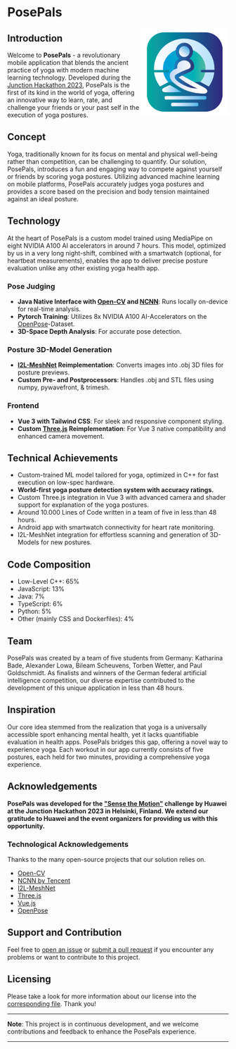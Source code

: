 # PosePals
<img align="right" width="200" height="200" src="/documentation/images/logo.png">

## Introduction
Welcome to **PosePals** - a revolutionary mobile application that blends the ancient practice of yoga with modern machine learning technology. Developed during the [Junction Hackathon 2023](https://www.junction2023.com/), PosePals is the first of its kind in the world of yoga, offering an innovative way to learn, rate, and challenge your friends or your past self in the execution of yoga postures.

## Concept
Yoga, traditionally known for its focus on mental and physical well-being rather than competition, can be challenging to quantify. Our solution, PosePals, introduces a fun and engaging way to compete against yourself or friends by scoring yoga postures. Utilizing advanced machine learning on mobile platforms, PosePals accurately judges yoga postures and provides a score based on the precision and body tension maintained against an ideal posture.

## Technology
At the heart of PosePals is a custom model trained using MediaPipe on eight NVIDIA A100 AI accelerators in around 7 hours. This model, optimized by us in a very long night-shift, combined with a smartwatch (optional, for heartbeat measurements), enables the app to deliver precise posture evaluation unlike any other existing yoga health app.

### Pose Judging
- **Java Native Interface with [Open-CV](https://github.com/opencv/opencv) and [NCNN](https://github.com/Tencent/ncnn)**: Runs locally on-device for real-time analysis.
- **Pytorch Training**: Utilizes 8x NVIDIA A100 AI-Accelerators on the [OpenPose](https://github.com/CMU-Perceptual-Computing-Lab/openpose)-Dataset.
- **3D-Space Depth Analysis**: For accurate pose detection.

### Posture 3D-Model Generation
- **[I2L-MeshNet](https://github.com/mks0601/I2L-MeshNet_RELEASE) Reimplementation**: Converts images into .obj 3D files for posture previews.
- **Custom Pre- and Postprocessors**: Handles .obj and STL files using numpy, pywavefront, & trimesh.

### Frontend
- **Vue 3 with Tailwind CSS**: For sleek and responsive component styling.
- **Custom [Three.js](https://threejs.org/) Reimplementation**: For Vue 3 native compatibility and enhanced camera movement.

## Technical Achievements
- Custom-trained ML model tailored for yoga, optimized in C++ for fast execution on low-spec hardware.
- **World-first yoga posture detection system with accuracy ratings.**
- Custom Three.js integration in Vue 3 with advanced camera and shader support for explanation of the yoga postures.
- Around 10.000 Lines of Code written in a team of five in less than 48 hours.  
- Android app with smartwatch connectivity for heart rate monitoring.
- I2L-MeshNet integration for effortless scanning and generation of 3D-Models for new postures.

## Code Composition
- Low-Level C++: 65%
- JavaScript: 13%
- Java: 7%
- TypeScript: 6%
- Python: 5%
- Other (mainly CSS and Dockerfiles): 4%

## Team
PosePals was created by a team of five students from Germany: Katharina Bade, Alexander Lowa, Bileam Scheuvens, Torben Wetter, and Paul Goldschmidt. As finalists and winners of the German federal artificial intelligence competition, our diverse expertise contributed to the development of this unique application in less than 48 hours.

## Inspiration
Our core idea stemmed from the realization that yoga is a universally accessible sport enhancing mental health, yet it lacks quantifiable evaluation in health apps. PosePals bridges this gap, offering a novel way to experience yoga. Each workout in our app currently consists of five postures, each held for two minutes, providing a comprehensive yoga experience.

## Acknowledgements
**PosePals was developed for the ["Sense the Motion"](https://www.junction2023.com/challenges-2023/huawei) challenge by Huawei at the Junction Hackathon 2023 in Helsinki, Finland. We extend our gratitude to Huawei and the event organizers for providing us with this opportunity.**

### Technological Acknowledgements
Thanks to the many open-source projects that our solution relies on.

- [Open-CV](https://github.com/opencv/opencv)
- [NCNN by Tencent](https://github.com/Tencent/ncnn)
- [I2L-MeshNet](https://github.com/mks0601/I2L-MeshNet_RELEASE)
- [Three.js](https://github.com/mrdoob/three.js)
- [Vue.js](https://github.com/vuejs/core)
- [OpenPose](https://github.com/CMU-Perceptual-Computing-Lab/openpose)

## Support and Contribution

Feel free to [open an issue](/issues) or [submit a pull request](/pulls) if you encounter any problems or want to contribute to this project.

## Licensing
Please take a look for more information about our license into the [corresponding file](LICENSE). Thank you!

---

**Note**: This project is in continuous development, and we welcome contributions and feedback to enhance the PosePals experience.

---

